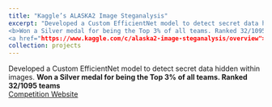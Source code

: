 ```yaml
---
title: "Kaggle’s ALASKA2 Image Steganalysis"
excerpt: "Developed a Custom EfficientNet model to detect secret data hidden within images. 
<b>Won a Silver medal for being the Top 3% of all teams. Ranked 32/1095 teams</b> <br/>
<a href="https://www.kaggle.com/c/alaska2-image-steganalysis/overview">Competition Website</a>"
collection: projects
---
```


Developed a Custom EfficientNet model to detect secret data hidden within images. 
<b>Won a Silver medal for being the Top 3% of all teams. Ranked 32/1095 teams</b> <br/>
<a href="https://www.kaggle.com/c/alaska2-image-steganalysis/overview">Competition Website</a>